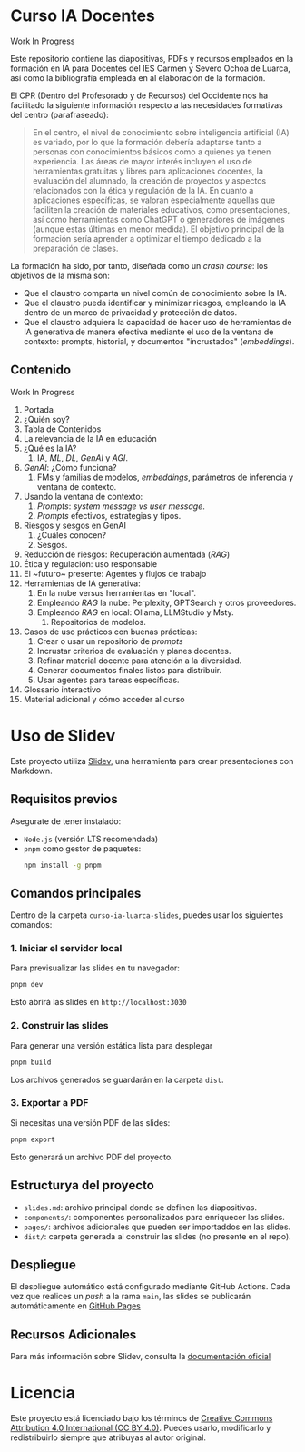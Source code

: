 # Curso IA Docentes
Work In Progress

Este repositorio contiene las diapositivas, PDFs y recursos empleados en la formación en IA para Docentes del IES Carmen y Severo Ochoa de Luarca, así como la bibliografía empleada en al elaboración de la formación.

El CPR (Dentro del Profesorado y de Recursos) del Occidente nos ha facilitado la siguiente información respecto a las necesidades formativas del centro (parafraseado):

> En el centro, el nivel de conocimiento sobre inteligencia artificial (IA) es variado, por lo que la formación debería adaptarse tanto a personas con conocimientos básicos como a quienes ya tienen experiencia. Las áreas de mayor interés incluyen el uso de herramientas gratuitas y libres para aplicaciones docentes, la evaluación del alumnado, la creación de proyectos y aspectos relacionados con la ética y regulación de la IA.
En cuanto a aplicaciones específicas, se valoran especialmente aquellas que faciliten la creación de materiales educativos, como presentaciones, así como herramientas como ChatGPT o generadores de imágenes (aunque estas últimas en menor medida). El objetivo principal de la formación sería aprender a optimizar el tiempo dedicado a la preparación de clases.

La formación ha sido, por tanto, diseñada como un *crash course*: los objetivos de la misma son:
- Que el claustro comparta un nivel común de conocimiento sobre la IA.
- Que el claustro pueda identificar y minimizar riesgos, empleando la IA dentro de un marco de privacidad y protección de datos.
- Que el claustro adquiera la capacidad de hacer uso de herramientas de IA generativa de manera efectiva mediante el uso de la ventana de contexto: prompts, historial, y documentos "incrustados" (*embeddings*).

## Contenido

Work In Progress

1. Portada
2. ¿Quién soy?
3. Tabla de Contenidos
4. La relevancia de la IA en educación
5. ¿Qué es la IA?
   1. IA, *ML*, *DL*, *GenAI* y *AGI*.
6. *GenAI*: ¿Cómo funciona?
   1. FMs y familias de modelos, *embeddings*, parámetros de inferencia y ventana de contexto.
7. Usando la ventana de contexto:
   1. *Prompts*: *system message vs user message*.
   2. *Prompts* efectivos, estrategias y tipos.
8. Riesgos y sesgos en GenAI
   1. ¿Cuáles conocen?
   2. Sesgos.
9. Reducción de riesgos: Recuperación aumentada (*RAG*)
10. Ética y regulación: uso responsable
11. El ~futuro~ presente: Agentes y flujos de trabajo
12. Herramientas de IA generativa:
    1.  En la nube versus herramientas en "local".
    2.  Empleando *RAG* la nube: Perplexity, GPTSearch y otros proveedores.
    3.  Empleando *RAG* en local: Ollama, LLMStudio y Msty.
        1.  Repositorios de modelos.
13. Casos de uso prácticos con buenas prácticas:
    1.  Crear o usar un repositorio de *prompts*
    2.  Incrustar criterios de evaluación y planes docentes.
    3.  Refinar material docente para atención a la diversidad.
    4.  Generar documentos finales listos para distribuir.
    5.  Usar agentes para tareas específicas.
14. Glossario interactivo
15. Material adicional y cómo acceder al curso

# Uso de Slidev
Este proyecto utiliza [Slidev](https://sli.dev/), una herramienta para crear presentaciones con Markdown.

## Requisitos previos
Asegurate de tener instalado:
- `Node.js` (versión LTS recomendada)
- `pnpm` como gestor de paquetes:
  ```bash
  npm install -g pnpm
  ```

## Comandos principales
Dentro de la carpeta `curso-ia-luarca-slides`, puedes usar los siguientes comandos:

### 1. Iniciar el servidor local
Para previsualizar las slides en tu navegador:
```bash
pnpm dev
```

Esto abrirá las slides en `http://localhost:3030`

### 2. Construir las slides
Para generar una versión estática lista para desplegar
```bash
pnpm build
```

Los archivos generados se guardarán en la carpeta `dist`.

### 3. Exportar a PDF
Si necesitas una versión PDF de las slides:
```bash
pnpm export
```

Esto generará un archivo PDF del proyecto.

## Estructurya del proyecto
- `slides.md`: archivo principal donde se definen las diapositivas.
- `components/`: componentes personalizados para enriquecer las slides.
- `pages/`: archivos adicionales que pueden ser importaddos en las slides.
- `dist/`: carpeta generada al construir las slides (no presente en el repo).

## Despliegue
El despliegue automático está configurado mediante GitHub Actions. Cada vez que realices un *push* a la rama `main`, las slides se publicarán automáticamente en [GitHub Pages](https://jllorian.github.io/curso-ia-docentes/)

## Recursos Adicionales
Para más información sobre Slidev, consulta la [documentación oficial](https://sli.dev/guide/)

# Licencia
Este proyecto está licenciado bajo los términos de [Creative Commons Attribution 4.0 International (CC BY 4.0)](https://creativecommons.org/licenses/by/4.0/). Puedes usarlo, modificarlo y redistribuirlo siempre que atribuyas al autor original.